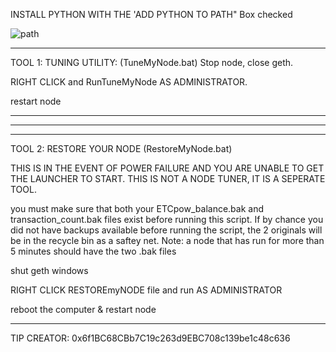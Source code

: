 INSTALL PYTHON WITH THE 'ADD PYTHON TO PATH" Box checked

![path](https://github.com/Phoenix1969/ETCPOW-Tools/assets/18568844/cb4bf589-cd26-4358-95aa-43663f3597f7)
______________________________
TOOL 1: TUNING UTILITY: (TuneMyNode.bat)
Stop node, close geth.

RIGHT CLICK and RunTuneMyNode AS ADMINISTRATOR.

restart node

_____________________________________________
_____________________________________________
_____________________________________________

TOOL 2: RESTORE YOUR NODE (RestoreMyNode.bat)

THIS IS IN THE EVENT OF POWER FAILURE AND YOU ARE UNABLE TO GET THE LAUNCHER TO START. THIS IS NOT A NODE TUNER, IT IS A SEPERATE TOOL.

you must make sure that both your ETCpow_balance.bak and transaction_count.bak files exist before running this script. If by chance you did not have backups available before running the script, the 2 originals will be in the recycle bin as a saftey net. Note: a node that has run for more than 5 minutes should have the two .bak files

shut geth windows

RIGHT CLICK RESTOREmyNODE file and run AS ADMINISTRATOR

reboot the computer & restart node
______________________________________________

TIP CREATOR: 0x6f1BC68CBb7C19c263d9EBC708c139be1c48c636
